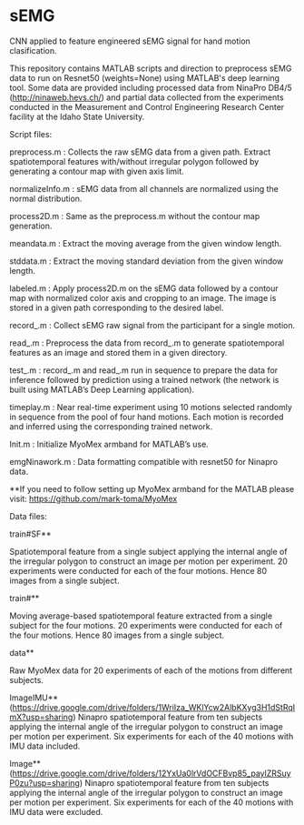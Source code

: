 # sEMG
CNN applied to feature engineered sEMG signal for hand motion clasification.

This repository contains MATLAB scripts and direction to preprocess sEMG data to run on Resnet50 (weights=None) using MATLAB's deep learning tool. Some data are provided including processed data from NinaPro DB4/5 (http://ninaweb.hevs.ch/) and partial data collected from the experiments conducted in the Measurement and Control Engineering Research Center facility at the Idaho State University.

Script files:

preprocess.m : Collects the raw sEMG data from a given path. Extract spatiotemporal features with/without irregular polygon followed by generating a contour map with given axis limit.

normalizeInfo.m : sEMG data from all channels are normalized using the normal distribution.

process2D.m : Same as the preprocess.m without the contour map generation.

meandata.m : Extract the moving average from the given window length.

stddata.m : Extract the moving standard deviation from the given window length.

labeled.m : Apply process2D.m on the sEMG data followed by a contour map with normalized color axis and cropping to an image. The image is stored in a given path corresponding to the desired label.

record_.m : Collect sEMG raw signal from the participant for a single motion.

read_.m : Preprocess the data from record_.m to generate spatiotemporal features as an image and stored them in a given directory.

test_.m : record_.m and read_.m run in sequence to prepare the data for inference followed by prediction using a trained network (the network is built using MATLAB’s Deep Learning application).

timeplay.m : Near real-time experiment using 10 motions selected randomly in sequence from the pool of four hand motions. Each motion is recorded and inferred using the corresponding trained network.

Init.m : Initialize MyoMex armband for MATLAB’s use.

emgNinawork.m : Data formatting compatible with resnet50 for Ninapro data.

**If you need to follow setting up MyoMex armband for the MATLAB please visit: https://github.com/mark-toma/MyoMex


Data files:

train#SF**

Spatiotemporal feature from a single subject applying the internal angle of the irregular polygon to construct an image per motion per experiment. 20 experiments were conducted for each of the four motions. Hence 80 images from a single subject.

train#** 

Moving average-based spatiotemporal feature extracted from a single subject for the four motions. 20 experiments were conducted for each of the four motions. Hence 80 images from a single subject.

data**

Raw MyoMex data for 20 experiments of each of the motions from different subjects.

ImageIMU** (https://drive.google.com/drive/folders/1WriIza_WKlYcw2AlbKXyg3H1dStRqImX?usp=sharing)
Ninapro spatiotemporal feature from ten subjects applying the internal angle of the irregular polygon to construct an image per motion per experiment. Six experiments for each of the 40 motions with IMU data included.

Image** (https://drive.google.com/drive/folders/12YxUa0lrVdOCFBvp85_paylZRSuyP0zu?usp=sharing)
Ninapro spatiotemporal feature from ten subjects applying the internal angle of the irregular polygon to construct an image per motion per experiment. Six experiments for each of the 40 motions with IMU data were excluded.

